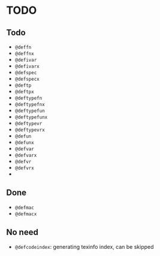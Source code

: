 # TODO

## Todo

- `@deffn`
- `@deffnx`
- `@defivar`
- `@defivarx`
- `@defspec`
- `@defspecx`
- `@deftp`
- `@deftpx`
- `@deftypefn`
- `@deftypefnx`
- `@deftypefun`
- `@deftypefunx`
- `@deftypevr`
- `@deftypevrx`
- `@defun`
- `@defunx`
- `@defvar`
- `@defvarx`
- `@defvr`
- `@defvrx`
- 
## Done

- `@defmac`
- `@defmacx`

## No need

- `@defcodeindex`: generating texinfo index, can be skipped
